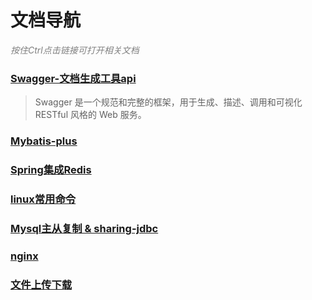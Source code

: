 <h1>文档导航</h1>

<font color=gray>*按住Ctrl点击链接可打开相关文档*</font>



### <a href='./Swagger-文档生成.md'>Swagger-文档生成工具api</a>

> Swagger 是一个规范和完整的框架，用于生成、描述、调用和可视化 RESTful 风格的 Web 服务。



### <a href='..\06Mybatis\04MybatisPlus.md'>Mybatis-plus</a>



### <a href = '../09redis/02spring集成redis.md'>Spring集成Redis</a>



### <a href='Linux常用命令.md'>linux常用命令</a>



### <a href = 'Mysql主从复制&sharing-jdbc.md'>Mysql主从复制 & sharing-jdbc</a>



### <a href='Nginx.md'>nginx</a>



### <a href= '文件上传下载.md'>文件上传下载</a>

